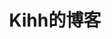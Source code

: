 ---
title: "Kihh的博客"
menu:
    main:
        name: Home
        weight: 1
        params:
            icon: home
---